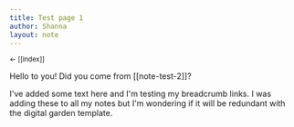 ```yaml
---
title: Test page 1
author: Shanna
layout: note
---
```

<small>← [[index]]</small>

Hello to you! Did you come from [[note-test-2]]?

I've added some text here and I'm testing my breadcrumb links. I was adding these to all my notes but I'm wondering if it will be redundant with the digital garden template. 